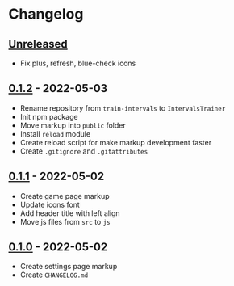 # Changelog

## [Unreleased][unreleased]

- Fix plus, refresh, blue-check icons

## [0.1.2][] - 2022-05-03

- Rename repository from `train-intervals` to `IntervalsTrainer`
- Init npm package
- Move markup into `public` folder
- Install `reload` module
- Create reload script for make markup development faster
- Create `.gitignore` and `.gitattributes`

## [0.1.1][] - 2022-05-02

- Create game page markup
- Update icons font
- Add header title with left align
- Move js files from `src` to `js`

## [0.1.0][] - 2022-05-02

- Create settings page markup
- Create `CHANGELOG.md`

[unreleased]: https://github.com/nieopierzony/IntervalsTrainer/compare/v0.1.2....HEAD
[0.1.2]: https://github.com/nieopierzony/IntervalsTrainer/releases/tag/v0.1.2
[0.1.1]: https://github.com/nieopierzony/IntervalsTrainer/releases/tag/v0.1.1
[0.1.0]: https://github.com/nieopierzony/IntervalsTrainer/releases/tag/v0.1.0
